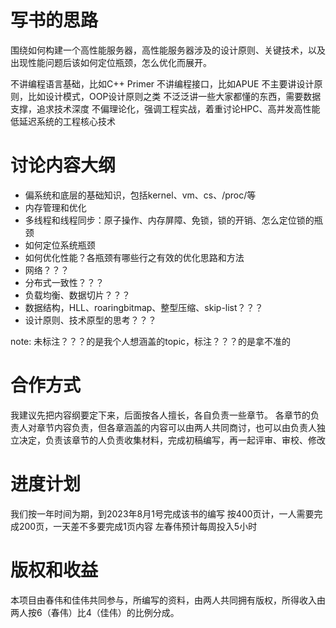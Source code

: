 # 写书的思路
围绕如何构建一个高性能服务器，高性能服务器涉及的设计原则、关键技术，以及出现性能问题后该如何定位瓶颈，怎么优化而展开。

不讲编程语言基础，比如C++ Primer
不讲编程接口，比如APUE
不主要讲设计原则，比如设计模式，OOP设计原则之类
不泛泛讲一些大家都懂的东西，需要数据支撑，追求技术深度
不偏理论化，强调工程实战，着重讨论HPC、高并发高性能低延迟系统的工程核心技术

# 讨论内容大纲
- 偏系统和底层的基础知识，包括kernel、vm、cs、/proc/等
- 内存管理和优化
- 多线程和线程同步：原子操作、内存屏障、免锁，锁的开销、怎么定位锁的瓶颈
- 如何定位系统瓶颈
- 如何优化性能？各瓶颈有哪些行之有效的优化思路和方法
- 网络？？？
- 分布式一致性？？？
- 负载均衡、数据切片？？？
- 数据结构，HLL、roaringbitmap、整型压缩、skip-list？？？
- 设计原则、技术原型的思考？？？

note: 未标注？？？的是我个人想涵盖的topic，标注？？？的是拿不准的

# 合作方式
我建议先把内容纲要定下来，后面按各人擅长，各自负责一些章节。
各章节的负责人对章节内容负责，但各章涵盖的内容可以由两人共同商讨，也可以由负责人独立决定，负责该章节的人负责收集材料，完成初稿编写，再一起评审、审校、修改

# 进度计划
我们按一年时间为期，到2023年8月1号完成该书的编写
按400页计，一人需要完成200页，一天差不多要完成1页内容
左春伟预计每周投入5小时

# 版权和收益
本项目由春伟和佳伟共同参与，所编写的资料，由两人共同拥有版权，所得收入由两人按6（春伟）比4（佳伟）的比例分成。

